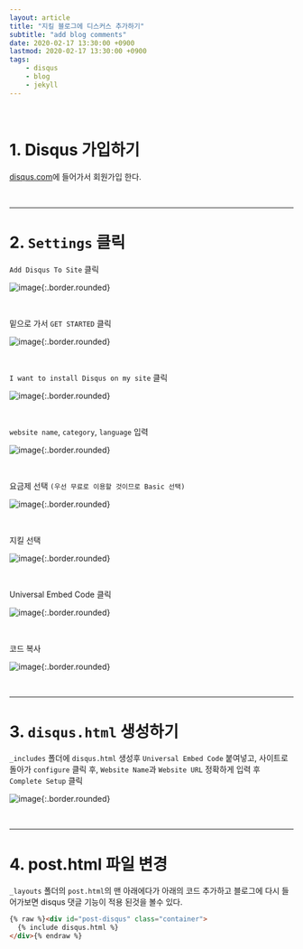 ```yaml
---
layout: article
title: "지킬 블로그에 디스커스 추가하기"
subtitle: "add blog comments"
date: 2020-02-17 13:30:00 +0900
lastmod: 2020-02-17 13:30:00 +0900
tags: 
    - disqus
    - blog
    - jekyll
---
```


<br>

# 1. Disqus 가입하기

[disqus.com](https://disqus.com/)에 들어가서 회원가입 한다.

<br>

---

# 2. `Settings` 클릭

`Add Disqus To Site` 클릭

![image](https://user-images.githubusercontent.com/59393359/74631860-69830480-51a1-11ea-9136-44614d5e8b18.png){:.border.rounded}

<br>

밑으로 가서 `GET STARTED` 클릭

![image](https://user-images.githubusercontent.com/59393359/74631991-b36bea80-51a1-11ea-9179-59f7cba03309.png){:.border.rounded}

<br>

`I want to install Disqus on my site` 클릭

![image](https://user-images.githubusercontent.com/59393359/74631531-89fe8f00-51a0-11ea-8c8a-f07962e4d507.png){:.border.rounded}

<br>

`website name`, `category`, `language` 입력

![image](https://user-images.githubusercontent.com/59393359/74640976-dacbb300-51b3-11ea-9001-6ca15808d1eb.png){:.border.rounded}

<br>

요금제 선택 `(우선 무료로 이용할 것이므로 Basic 선택)`

![image](https://user-images.githubusercontent.com/59393359/74641222-4746b200-51b4-11ea-9360-b0a20ca74698.png){:.border.rounded}

<br>

지킬 선택

![image](https://user-images.githubusercontent.com/59393359/74641391-8d9c1100-51b4-11ea-8f91-f44dad0dfcc2.png){:.border.rounded}

<br>

Universal Embed Code 클릭

![image](https://user-images.githubusercontent.com/59393359/74641580-e4a1e600-51b4-11ea-8427-2a21e24b7e5a.png){:.border.rounded}

<br>

코드 복사

![image](https://user-images.githubusercontent.com/59393359/74641740-229f0a00-51b5-11ea-9b3f-1dc2742327e0.png){:.border.rounded}

<br>

---

# 3. `disqus.html` 생성하기

`_includes` 폴더에 `disqus.html` 생성후 `Universal Embed Code` 붙여넣고, 사이트로 돌아가 `configure` 클릭 후, `Website Name`과 `Website URL` 정확하게 입력 후 `Complete Setup` 클릭

![image](https://user-images.githubusercontent.com/59393359/74642225-efa94600-51b5-11ea-98f9-859ba4f44342.png){:.border.rounded}

<br>

---

# 4. post.html 파일 변경

`_layouts` 폴더의 `post.html`의 맨 아래에다가 아래의 코드 추가하고 블로그에 다시 들어가보면 disqus 댓글 기능이 적용 된것을 볼수 있다.

```html
{% raw %}<div id="post-disqus" class="container">
  {% include disqus.html %}
</div>{% endraw %}
```

<br><br><br><br>